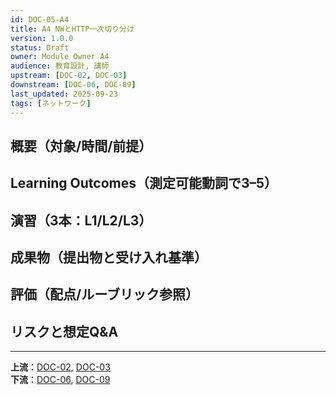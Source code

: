 ```yaml
---
id: DOC-05-A4
title: A4 NWとHTTP一次切り分け
version: 1.0.0
status: Draft
owner: Module Owner A4
audience: 教育設計, 講師
upstream: [DOC-02, DOC-03]
downstream: [DOC-06, DOC-09]
last_updated: 2025-09-23
tags: [ネットワーク]
---
```


## 概要（対象/時間/前提）

## Learning Outcomes（測定可能動詞で3–5）

## 演習（3本：L1/L2/L3）

## 成果物（提出物と受け入れ基準）

## 評価（配点/ルーブリック参照）

## リスクと想定Q&A

---
**上流**：[DOC-02](../../02_product-curriculum/DOC-02_プロダクトとカリキュラム体系_v1.0.md), [DOC-03](../../03_course-dag/DOC-03_コースDAG_依存関係図_v1.0.md)  
**下流**：[DOC-06](../../06_assessment-rubric/DOC-06_評価とルーブリック_v1.0.md), [DOC-09](../../09_delivery-ops/DOC-09_デリバリー運用_v1.0.md)
